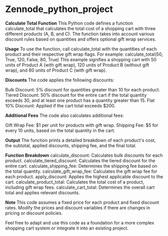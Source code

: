 # Zennode_python_project
**Calculate Total Function**
This Python code defines a function calculate_total that calculates the total cost of a shopping cart with three different products (A, B, and C). The function takes into account various discount rules based on quantities and offers optional gift wrap services.

**Usage**
To use the function, call calculate_total with the quantities of each product and their respective gift wrap flags. For example:
calculate_total(50, True, 120, False, 80, True)
This example signifies a shopping cart with 50 units of Product A (with gift wrap), 120 units of Product B (without gift wrap), and 80 units of Product C (with gift wrap).

**Discounts**
The code applies the following discounts:

Bulk Discount: 5% discount for quantities greater than 10 for each product.
Tiered Discount: 50% discount for the entire cart if the total quantity exceeds 30, and at least one product has a quantity greater than 15.
Flat 10% Discount: Applied if the cart total exceeds $200.

**Additional Fees**
The code also calculates additional fees:

Gift Wrap Fee: $1 per unit for products with gift wrap.
Shipping Fee: $5 for every 10 units, based on the total quantity in the cart.

**Output**
The function prints a detailed breakdown of each product's cost, the subtotal, applied discounts, shipping fee, and the final total.

**Function Breakdown**
calculate_discount: Calculates bulk discounts for each product.
calculate_tiered_discount: Calculates the tiered discount for the entire cart.
calculate_shipping_fee: Determines the shipping fee based on the total quantity.
calculate_gift_wrap_fee: Calculates the gift wrap fee for each product.
apply_discount: Applies the highest applicable discount to the cart.
calculate_product_total: Calculates the total cost of a product, including gift wrap fees.
calculate_cart_total: Determines the overall cart total and applies relevant discounts.

**Note**
This code assumes a fixed price for each product and fixed discount rates. Modify the prices and discount variables if there are changes in pricing or discount policies.

Feel free to adapt and use this code as a foundation for a more complex shopping cart system or integrate it into an existing project.








